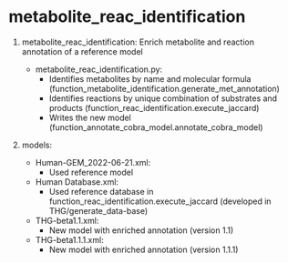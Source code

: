 # metabolite_reac_identification

1. metabolite_reac_identification: Enrich metabolite and reaction annotation of a reference model
	- metabolite_reac_identification.py:
		- Identifies metabolites by name and molecular formula (function_metabolite_identification.generate_met_annotation)
		- Identifies reactions by unique combination of substrates and products (function_reac_identification.execute_jaccard)
		- Writes the new model (function_annotate_cobra_model.annotate_cobra_model)

2. models:
	- Human-GEM_2022-06-21.xml: 
		- Used reference model
	- Human Database.xml:
		-  Used reference database in function_reac_identification.execute_jaccard (developed in THG/generate_data-base)
	- THG-beta1.1.xml: 
		- New model with enriched annotation (version 1.1)	
	- THG-beta1.1.1.xml: 
		- New model with enriched annotation (version 1.1.1)
